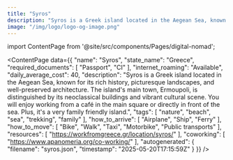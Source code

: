 ```yaml
---
title: "Syros"
description: "Syros is a Greek island located in the Aegean Sea, known for its rich history, picturesque landscapes, and well-preserved architecture. The island's main town, Ermoupoli, is distinguished by its neoclassical buildings and vibrant cultural scene. You will enjoy working from a café in the main square or directly in front of the sea. Plus, it's a very family friendly island."
image: "/img/logo/logo-og-image.png"
---
```

import ContentPage from '@site/src/components/Pages/digital-nomad';

<ContentPage
    data={{
  "name": "Syros",
  "state_name": "Greece",
  "required_documents": [
    "Passport",
    "CI"
  ],
  "internet_roaming": "Available",
  "daily_average_cost": 40,
  "description": "Syros is a Greek island located in the Aegean Sea, known for its rich history, picturesque landscapes, and well-preserved architecture. The island's main town, Ermoupoli, is distinguished by its neoclassical buildings and vibrant cultural scene. You will enjoy working from a café in the main square or directly in front of the sea. Plus, it's a very family friendly island.",
  "tags": [
    "nature",
    "beach",
    "sea",
    "trekking",
    "family"
  ],
  "how_to_arrive": [
    "Airplane",
    "Ship",
    "Ferry"
  ],
  "how_to_move": [
    "Bike",
    "Walk",
    "Taxi",
    "Motorbike",
    "Public transports"
  ],
  "resources": [
    "https://workfromgreece.gr/location/syros/"
  ],
  "coworking": [
    "https://www.apanomeria.org/co-working/"
  ],
  "autogenerated": {
    "filename": "syros.json",
    "timestamp": "2025-05-20T17:15:59Z"
  }
}}
/>
